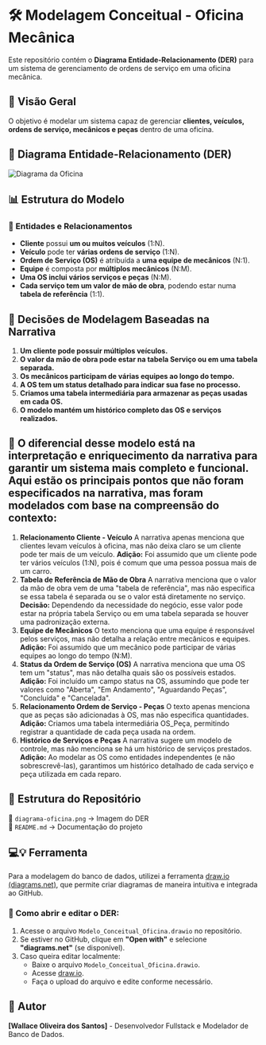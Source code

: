 # 🛠️ Modelagem Conceitual - Oficina Mecânica  

Este repositório contém o **Diagrama Entidade-Relacionamento (DER)** para um sistema de gerenciamento de ordens de serviço em uma oficina mecânica.  

## 📌 Visão Geral  
O objetivo é modelar um sistema capaz de gerenciar **clientes, veículos, ordens de serviço, mecânicos e peças** dentro de uma oficina.  

## 📜 Diagrama Entidade-Relacionamento (DER)  
![Diagrama da Oficina](diagrama-oficina.png)  

## 📊 Estrutura do Modelo  
### 🔹 Entidades e Relacionamentos  
- **Cliente** possui **um ou muitos veículos** (1:N).  
- **Veículo** pode ter **várias ordens de serviço** (1:N).  
- **Ordem de Serviço (OS)** é atribuída a **uma equipe de mecânicos** (N:1).  
- **Equipe** é composta por **múltiplos mecânicos** (N:M).  
- **Uma OS inclui vários serviços e peças** (N:M).  
- **Cada serviço tem um valor de mão de obra**, podendo estar numa **tabela de referência** (1:1).  

## 📌 Decisões de Modelagem Baseadas na Narrativa  
1. **Um cliente pode possuir múltiplos veículos.**  
2. **O valor da mão de obra pode estar na tabela Serviço ou em uma tabela separada.**  
3. **Os mecânicos participam de várias equipes ao longo do tempo.**  
4. **A OS tem um status detalhado para indicar sua fase no processo.**  
5. **Criamos uma tabela intermediária para armazenar as peças usadas em cada OS.**  
6. **O modelo mantém um histórico completo das OS e serviços realizados.**

## 📌 O diferencial desse modelo está na interpretação e enriquecimento da narrativa para garantir um sistema mais completo e funcional. Aqui estão os principais pontos que não foram especificados na narrativa, mas foram modelados com base na compreensão do contexto:

1. **Relacionamento Cliente - Veículo**
A narrativa apenas menciona que clientes levam veículos à oficina, mas não deixa claro se um cliente pode ter mais de um veículo.
**Adição:** Foi assumido que um cliente pode ter vários veículos (1:N), pois é comum que uma pessoa possua mais de um carro.
2. **Tabela de Referência de Mão de Obra**
A narrativa menciona que o valor da mão de obra vem de uma "tabela de referência", mas não especifica se essa tabela é separada ou se o valor está diretamente no serviço.
**Decisão:** Dependendo da necessidade do negócio, esse valor pode estar na própria tabela Serviço ou em uma tabela separada se houver uma padronização externa.
3. **Equipe de Mecânicos**
O texto menciona que uma equipe é responsável pelos serviços, mas não detalha a relação entre mecânicos e equipes.
**Adição:** Foi assumido que um mecânico pode participar de várias equipes ao longo do tempo (N:M).
4. **Status da Ordem de Serviço (OS)**
A narrativa menciona que uma OS tem um "status", mas não detalha quais são os possíveis estados.
**Adição:** Foi incluído um campo status na OS, assumindo que pode ter valores como "Aberta", "Em Andamento", "Aguardando Peças", "Concluída" e "Cancelada".
5. **Relacionamento Ordem de Serviço - Peças**
O texto apenas menciona que as peças são adicionadas à OS, mas não especifica quantidades.
**Adição:** Criamos uma tabela intermediária OS_Peça, permitindo registrar a quantidade de cada peça usada na ordem.
6. **Histórico de Serviços e Peças**
A narrativa sugere um modelo de controle, mas não menciona se há um histórico de serviços prestados.
**Adição:** Ao modelar as OS como entidades independentes (e não sobrescrevê-las), garantimos um histórico detalhado de cada serviço e peça utilizada em cada reparo.

## 📂 Estrutura do Repositório  
📁 `diagrama-oficina.png` → Imagem do DER  
📁 `README.md` → Documentação do projeto 

## 💻💡 Ferramenta

Para a modelagem do banco de dados, utilizei a ferramenta [draw.io (diagrams.net)](https://app.diagrams.net/), que permite criar diagramas de maneira intuitiva e integrada ao GitHub.

### 📍 Como abrir e editar o DER:

1. Acesse o arquivo `Modelo_Conceitual_Oficina.drawio` no repositório.
2. Se estiver no GitHub, clique em **"Open with"** e selecione **"diagrams.net"** (se disponível).
3. Caso queira editar localmente:
   - Baixe o arquivo `Modelo_Conceitual_Oficina.drawio`.
   - Acesse [draw.io](https://app.diagrams.net/).
   - Faça o upload do arquivo e edite conforme necessário.
     
## 📝 Autor  
**[Wallace Oliveira dos Santos]** - Desenvolvedor Fullstack e Modelador de Banco de Dados. 

